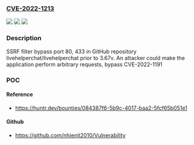 ### [CVE-2022-1213](https://cve.mitre.org/cgi-bin/cvename.cgi?name=CVE-2022-1213)
![](https://img.shields.io/static/v1?label=Product&message=livehelperchat%2Flivehelperchat&color=blue)
![](https://img.shields.io/static/v1?label=Version&message=%3C%203.67v%20&color=brighgreen)
![](https://img.shields.io/static/v1?label=Vulnerability&message=CWE-918%20Server-Side%20Request%20Forgery%20(SSRF)&color=brighgreen)

### Description

SSRF filter bypass port 80, 433 in GitHub repository livehelperchat/livehelperchat prior to 3.67v. An attacker could make the application perform arbitrary requests, bypass CVE-2022-1191

### POC

#### Reference
- https://huntr.dev/bounties/084387f6-5b9c-4017-baa2-5fcf65b051e1

#### Github
- https://github.com/nhienit2010/Vulnerability

